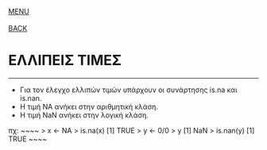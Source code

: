 [MENU](README.md)
<br><br>
[BACK](objects_and_data_structures.md)

# ΕΛΛΙΠΕΙΣ ΤΙΜΕΣ

---

- Για τον έλεγχο ελλιπών τιμών υπάρχουν οι συνάρτησης is.na και is.nan.
- Η τιμή NA ανήκει στην αριθμητική κλάση.
- Η τιμή NaN ανήκει στην λογική κλάση. 

πχ: 	~~~~
	> x <- NA
	> is.na(x)
    	[1] TRUE
	> y <- 0/0
	> y
	[1] NaN
	> is.nan(y)
	[1] TRUE
	~~~~
